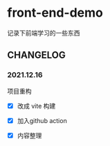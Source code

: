 # front-end-demo
记录下前端学习的一些东西







## CHANGELOG



### 2021.12.16

项目重构  

* [x] 改成 vite 构建
* [x] 加入github action 
* [x] 内容整理

